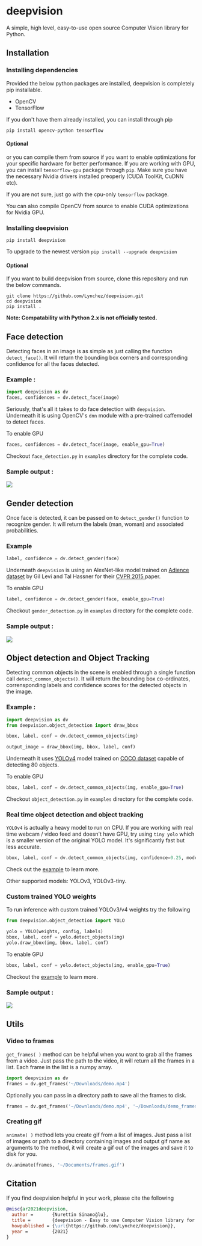 # deepvision
A simple, high level, easy-to-use open source Computer Vision library for Python.

## Installation

### Installing dependencies

Provided the below python packages are installed, deepvision is completely pip installable.

* OpenCV
* TensorFlow

If you don't have them already installed, you can install through pip

`pip install opencv-python tensorflow` 

#### Optional
or you can compile them from source if you want to enable optimizations for your specific hardware for better performance.
If you are working with GPU, you can install `tensorflow-gpu` package through `pip`. Make sure you have the necessary Nvidia drivers  installed preoperly (CUDA ToolKit, CuDNN etc). 

If you are not sure, just go with the cpu-only `tensorflow` package.

You can also compile OpenCV from source to enable CUDA optimizations for Nvidia GPU.

### Installing deepvision

`pip install deepvision` 

To upgrade to the newest version
`pip install --upgrade deepvision`

#### Optional
If you want to build deepvision from source, clone this repository and run the below commands.
```
git clone https://github.com/Lynchez/deepvision.git
cd deepvision
pip install .
```

**Note: Compatability with Python 2.x is not officially tested.**

## Face detection
Detecting faces in an image is as simple as just calling the function `detect_face()`. It will return the bounding box corners and corresponding confidence for all the faces detected.
### Example :

```python
import deepvision as dv
faces, confidences = dv.detect_face(image)
```
Seriously, that's all it takes to do face detection with `deepvision`. Underneath it is using OpenCV's `dnn` module with a pre-trained caffemodel to detect faces.

To enable GPU
```python
faces, confidences = dv.detect_face(image, enable_gpu=True)
```

Checkout `face_detection.py` in `examples` directory for the complete code.

### Sample output :

![](examples/images/face_detection_output.jpg)

## Gender detection
Once face is detected, it can be passed on to `detect_gender()` function to recognize gender. It will return the labels (man, woman) and associated probabilities.

### Example

```python
label, confidence = dv.detect_gender(face)
```

Underneath `deepvision` is using an AlexNet-like model trained on [Adience dataset](https://talhassner.github.io/home/projects/Adience/Adience-data.html#agegender) by Gil Levi and Tal Hassner for their [CVPR 2015 ](https://talhassner.github.io/home/publication/2015_CVPR) paper.

To enable GPU
```python
label, confidence = dv.detect_gender(face, enable_gpu=True)
```

Checkout `gender_detection.py` in `examples` directory for the complete code.

### Sample output :

![](examples/images/gender_detection_output.jpg)

## Object detection and Object Tracking
Detecting common objects in the scene is enabled through a single function call `detect_common_objects()`. It will return the bounding box co-ordinates, corrensponding labels and confidence scores for the detected objects in the image.

### Example :

```python
import deepvision as dv
from deepvision.object_detection import draw_bbox

bbox, label, conf = dv.detect_common_objects(img)

output_image = draw_bbox(img, bbox, label, conf)
```
Underneath it uses [YOLOv4](https://github.com/AlexeyAB/darknet) model trained on [COCO dataset](http://cocodataset.org/) capable of detecting 80 objects.

To enable GPU
```python
bbox, label, conf = dv.detect_common_objects(img, enable_gpu=True)
```

Checkout `object_detection.py` in `examples` directory for the complete code.

### Real time object detection and object tracking
`YOLOv4` is actually a heavy model to run on CPU. If you are working with real time webcam / video feed and doesn't have GPU, try using `tiny yolo` which is a smaller version of the original YOLO model. It's significantly fast but less accurate.

```python
bbox, label, conf = dv.detect_common_objects(img, confidence=0.25, model='yolov4-tiny')
```
Check out the [example](examples/object_detection_webcam.py) to learn more. 

Other supported models: YOLOv3, YOLOv3-tiny.

### Custom trained YOLO weights
To run inference with custom trained YOLOv3/v4 weights try the following
```python
from deepvision.object_detection import YOLO

yolo = YOLO(weights, config, labels)
bbox, label, conf = yolo.detect_objects(img)
yolo.draw_bbox(img, bbox, label, conf)
```
To enable GPU
```python
bbox, label, conf = yolo.detect_objects(img, enable_gpu=True)
```

Checkout the [example](examples/yolo_custom_weights_inference.py) to learn more.

### Sample output :

![](examples/images/object_detection_output.jpg)

## Utils
### Video to frames
`get_frames( )` method can be helpful when you want to grab all the frames from a video. Just pass the path to the video, it will return all the frames in a list. Each frame in the list is a numpy array.
```python
import deepvision as dv
frames = dv.get_frames('~/Downloads/demo.mp4')
```
Optionally you can pass in a directory path to save all the frames to disk.
```python
frames = dv.get_frames('~/Downloads/demo.mp4', '~/Downloads/demo_frames/')
```

### Creating gif
`animate( )` method lets you create gif from a list of images. Just pass a list of images or path to a directory containing images and output gif name as arguments to the method, it will create a gif out of the images and save it to disk for you.

```python
dv.animate(frames, '~/Documents/frames.gif')
```

## Citation
If you find deepvision helpful in your work, please cite the following
```BibTex
@misc{ar2021deepvision,
  author =       {Nurettin Sinanoğlu},
  title =        {deepvision - Easy to use Computer Vision library for Python},
  howpublished = {\url{https://github.com/Lynchez/deepvision}},
  year =         {2021}
}
```

